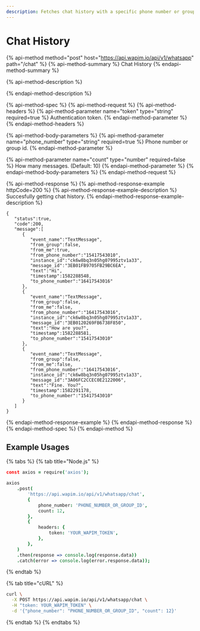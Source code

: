 ```yaml
---
description: Fetches chat history with a specific phone number or group.
---
```


# Chat History

{% api-method method="post" host="https://api.wapim.io/api/v1/whatsapp" path="/chat" %}
{% api-method-summary %}
Chat History
{% endapi-method-summary %}

{% api-method-description %}

{% endapi-method-description %}

{% api-method-spec %}
{% api-method-request %}
{% api-method-headers %}
{% api-method-parameter name="token" type="string" required=true %}
Authentication token.
{% endapi-method-parameter %}
{% endapi-method-headers %}

{% api-method-body-parameters %}
{% api-method-parameter name="phone\_number" type="string" required=true %}
Phone number or group id.
{% endapi-method-parameter %}

{% api-method-parameter name="count" type="number" required=false %}
How many messages. \(Default: 10\)
{% endapi-method-parameter %}
{% endapi-method-body-parameters %}
{% endapi-method-request %}

{% api-method-response %}
{% api-method-response-example httpCode=200 %}
{% api-method-response-example-description %}
Succesfully getting chat history.
{% endapi-method-response-example-description %}

```text
{
   "status":true,
   "code":200,
   "message":[
      {
         "event_name":"TextMessage",
         "from_group":false,
         "from_me":true,
         "from_phone_number":"15417543010",
         "instance_id":"ck6w8bq3n05hg07995ztv1a33",
         "message_id":"3EB01FB9705FB29BC6EA",
         "text":"Hi",
         "timestamp":1582288548,
         "to_phone_number":"16417543016"
      },
      {
         "event_name":"TextMessage",
         "from_group":false,
         "from_me":false,
         "from_phone_number":"16417543016",
         "instance_id":"ck6w8bq3n05hg07995ztv1a33",
         "message_id":"3EB0120269FB6738F850",
         "text":"How are you?",
         "timestamp":1582288581,
         "to_phone_number":"15417543010"
      },
      {
         "event_name":"TextMessage",
         "from_group":false,
         "from_me":false,
         "from_phone_number":"16417543016",
         "instance_id":"ck6w8bq3n05hg07995ztv1a33",
         "message_id":"3A06FC2CCEC0E2122006",
         "text":"Fine. You?",
         "timestamp":1582291178,
         "to_phone_number":"15417543010"
      }
   ]
}
```
{% endapi-method-response-example %}
{% endapi-method-response %}
{% endapi-method-spec %}
{% endapi-method %}

## Example Usages

{% tabs %}
{% tab title="Node.js" %}
```coffeescript
const axios = require('axios');

axios
	.post(
		'https://api.wapim.io/api/v1/whatsapp/chat',
		{
			phone_number: 'PHONE_NUMBER_OR_GROUP_ID',
			count: 12,
		},
		{
			headers: {
				token: 'YOUR_WAPIM_TOKEN',
			},
		},
	)
	.then(response => console.log(response.data))
	.catch(error => console.log(error.response.data));

```
{% endtab %}

{% tab title="cURL" %}
```bash
curl \
  -X POST https://api.wapim.io/api/v1/whatsapp/chat \
  -H "token: YOUR_WAPIM_TOKEN" \
  -d '{"phone_number": "PHONE_NUMBER_OR_GROUP_ID", "count": 12}'
```
{% endtab %}
{% endtabs %}


